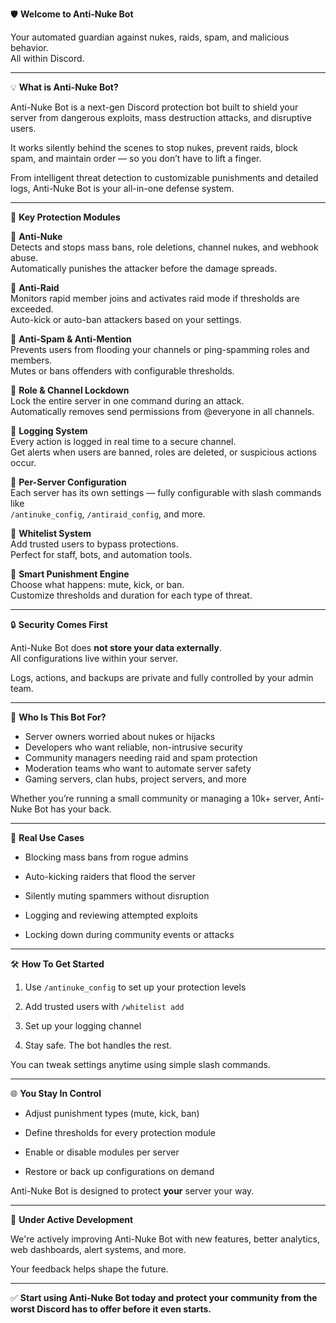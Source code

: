 🛡️ **Welcome to Anti-Nuke Bot**  

Your automated guardian against nukes, raids, spam, and malicious behavior.  
All within Discord.

  


---

  


💡 **What is Anti-Nuke Bot?**

Anti-Nuke Bot is a next-gen Discord protection bot built to shield your server from dangerous exploits, mass destruction attacks, and disruptive users.  

It works silently behind the scenes to stop nukes, prevent raids, block spam, and maintain order — so you don’t have to lift a finger.  

From intelligent threat detection to customizable punishments and detailed logs, Anti-Nuke Bot is your all-in-one defense system.

  


---

  


🚀 **Key Protection Modules**

🔹 **Anti-Nuke**  
Detects and stops mass bans, role deletions, channel nukes, and webhook abuse.  
Automatically punishes the attacker before the damage spreads.

  

🔹 **Anti-Raid**  
Monitors rapid member joins and activates raid mode if thresholds are exceeded.  
Auto-kick or auto-ban attackers based on your settings.

  

🔹 **Anti-Spam & Anti-Mention**  
Prevents users from flooding your channels or ping-spamming roles and members.  
Mutes or bans offenders with configurable thresholds.

  

🔹 **Role & Channel Lockdown**  
Lock the entire server in one command during an attack.  
Automatically removes send permissions from @everyone in all channels.

  

🔹 **Logging System**  
Every action is logged in real time to a secure channel.  
Get alerts when users are banned, roles are deleted, or suspicious actions occur.

  

🔹 **Per-Server Configuration**  
Each server has its own settings — fully configurable with slash commands like  
`/antinuke_config`, `/antiraid_config`, and more.

  

🔹 **Whitelist System**  
Add trusted users to bypass protections.  
Perfect for staff, bots, and automation tools.

  

🔹 **Smart Punishment Engine**  
Choose what happens: mute, kick, or ban.  
Customize thresholds and duration for each type of threat.

  


---

  


🔒 **Security Comes First**

Anti-Nuke Bot does **not store your data externally**.  
All configurations live within your server.  

Logs, actions, and backups are private and fully controlled by your admin team.

  


---

  


🎯 **Who Is This Bot For?**

- Server owners worried about nukes or hijacks  
- Developers who want reliable, non-intrusive security  
- Community managers needing raid and spam protection  
- Moderation teams who want to automate server safety  
- Gaming servers, clan hubs, project servers, and more  

Whether you’re running a small community or managing a 10k+ server, Anti-Nuke Bot has your back.

  


---

  


🧠 **Real Use Cases**

- Blocking mass bans from rogue admins  

- Auto-kicking raiders that flood the server  

- Silently muting spammers without disruption  

- Logging and reviewing attempted exploits  

- Locking down during community events or attacks

  


---

  


🛠️ **How To Get Started**

1. Use `/antinuke_config` to set up your protection levels  

2. Add trusted users with `/whitelist add`  

3. Set up your logging channel  

4. Stay safe. The bot handles the rest.  

You can tweak settings anytime using simple slash commands.

  


---

  


🌐 **You Stay In Control**

- Adjust punishment types (mute, kick, ban)  

- Define thresholds for every protection module  

- Enable or disable modules per server  

- Restore or back up configurations on demand  

Anti-Nuke Bot is designed to protect **your** server your way.

  


---

  


🚧 **Under Active Development**

We're actively improving Anti-Nuke Bot with new features, better analytics, web dashboards, alert systems, and more.  

Your feedback helps shape the future.

  


---

  


✅ **Start using Anti-Nuke Bot today and protect your community from the worst Discord has to offer before it even starts.**
